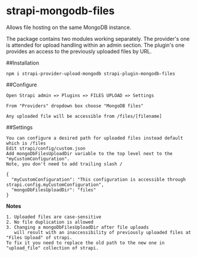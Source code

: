 # strapi-mongodb-files
Allows file hosting on the same MongoDB instance.

The package contains two modules working separately.
The provider's one is attended for upload handling within an admin section.
The plugin's one provides an access to the previously uploaded files by URL.

##Installation

```   
npm i strapi-provider-upload-mongodb strapi-plugin-mongodb-files
```

##Configure
```
Open Strapi admin => Plugins => FILES UPLOAD => Settings

From "Providers" dropdown box choose "MongoDB files"

Any uploaded file will be accessible from /files/[filename]
```

##Settings

```
You can configure a desired path for uploaded files instead default which is /files
Edit strapi/config/custom.json
Add mongoDbFilesUploadDir variable to the top level next to the "myCustomConfiguration".
Note, you don't need to add trailing slash /

{
  "myCustomConfiguration": "This configuration is accessible through strapi.config.myCustomConfiguration",
  "mongoDbFilesUploadDir": "files"
}
```

**Notes**
```
1. Uploaded files are case-sensitive
2. No file duplication is allowed
3. Changing a mongoDbFilesUploadDir after file uploads 
   will result with an inaccessibility of previously uploaded files at "Files Upload" of strapi.
To fix it you need to replace the old path to the new one in "upload_file" collection of strapi.
```
